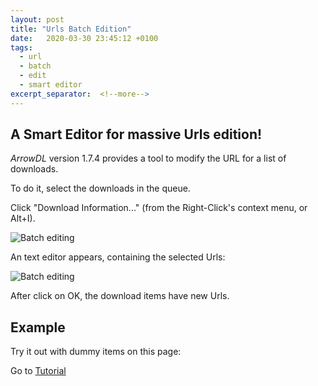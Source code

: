 ```yaml
---
layout: post
title: "Urls Batch Edition"
date:   2020-03-30 23:45:12 +0100
tags:
  - url
  - batch
  - edit
  - smart editor
excerpt_separator:  <!--more-->
---
```



## A Smart Editor for massive Urls edition!

*ArrowDL* version 1.7.4 provides a tool to modify the URL for a list of downloads.

To do it, select the downloads in the queue.

Click "Download Information..." (from the Right-Click's context menu, or Alt+I).

![Batch editing](/ArrowDL/assets/images/1.7/batch_editing_01.png)

An text editor appears, containing the selected Urls:

![Batch editing](/ArrowDL/assets/images/1.7/batch_editing_02.png)

After click on OK, the download items have new Urls.


## Example

Try it out with dummy items on this page:

Go to [Tutorial](https://www.arrow-dl.com/ArrowDL/category/tutorial.html)
